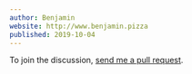 ```yaml
---
author: Benjamin
website: http://www.benjamin.pizza
published: 2019-10-04
---
```


To join the discussion, <a href="https://github.com/benjamin-hodgson/benjamin-hodgson.github.io/blob/live/comments/2019-10-05-rewriting-irewritable/example.md">send me a pull request</a>.

